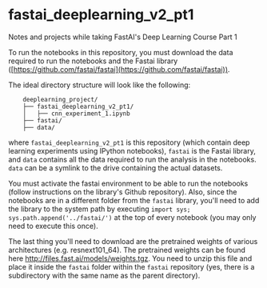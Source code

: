 # fastai_deeplearning_v2_pt1
Notes and projects while taking FastAI's Deep Learning Course Part 1

To run the notebooks in this repository, you must download the data required to run the notebooks and the Fastai library ([https://github.com/fastai/fastai](https://github.com/fastai/fastai)).

The ideal directory structure will look like the following:

```
    deeplearning_project/
    ├── fastai_deeplearning_v2_pt1/
    │   ├── cnn_experiment_1.ipynb 
    ├── fastai/
    ├── data/
```
where `fastai_deeplearning_v2_pt1` is this repository (which contain deep learning experiments using IPython notebooks), `fastai` is the Fastai library, and `data` contains all the data required to run the analysis in the notebooks. `data` can be a symlink to the drive containing the actual datasets.

You must activate the fastai environment to be able to run the notebooks (follow instructions on the library's Github repository). Also, since the notebooks are in a different folder from the `fastai` library, you'll need to add the library to the system path by executing `import sys; sys.path.append('../fastai/')` at the top of every notebook (you may only need to execute this once). 

The last thing you'll need to download are the pretrained weights of various architectures (e.g. resnext101_64). The pretrained weights can be found here http://files.fast.ai/models/weights.tgz. You need to unzip this file and place it inside the `fastai` folder within the `fastai` repository (yes, there is a subdirectory with the same name as the parent directory).
